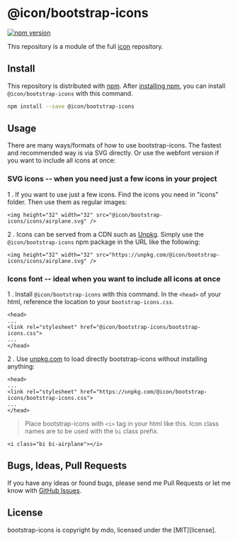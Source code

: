 # @icon/bootstrap-icons

[![npm version](https://img.shields.io/npm/v/@icon/bootstrap-icons.svg)](https://www.npmjs.org/package/@icon/bootstrap-icons)

This repository is a module of the full [icon][icon] repository.

## Install

This repository is distributed with [npm]. After [installing npm][install-npm], you can install `@icon/bootstrap-icons` with this command.

```bash
npm install --save @icon/bootstrap-icons
```

## Usage

There are many ways/formats of how to use bootstrap-icons. The fastest and recommended way is via SVG directly. Or use the webfont version if you want to include all icons at once:

### SVG icons -- when you need just a few icons in your project

1 . If you want to use just a few icons. Find the icons you need in "icons" folder. Then use them as regular images:

```
<img height="32" width="32" src="@icon/bootstrap-icons/icons/airplane.svg" />
```

2 . Icons can be served from a CDN such as [Unpkg][Unpkg]. Simply use the `@icon/bootstrap-icons` npm package in the URL like the following:

```
<img height="32" width="32" src="https://unpkg.com/@icon/bootstrap-icons/icons/airplane.svg" />
```

### Icons font -- ideal when you want to include all icons at once

1 . Install `@icon/bootstrap-icons` with this command. In the `<head>` of your html, reference the location to your `bootstrap-icons.css`.

```
<head>
...
<link rel="stylesheet" href="@icon/bootstrap-icons/bootstrap-icons.css">
...
</head>
```

2 . Use [unpkg.com][Unpkg] to load directly bootstrap-icons without installing anything:

```
<head>
...
<link rel="stylesheet" href="https://unpkg.com/@icon/bootstrap-icons/bootstrap-icons.css">
...
</head>
```

> Place bootstrap-icons with `<i>` tag in your html like this. Icon class names are to be used with the `bi` class prefix.

```
<i class="bi bi-airplane"></i>
```


## Bugs, Ideas, Pull Requests

If you have any ideas or found bugs, please send me Pull Requests or let me know with [GitHub Issues][github issues].

## License

bootstrap-icons is copyright by mdo, licensed under the [MIT][license].

[MIT]: https://opensource.org/licenses/MIT
[SIL]: http://scripts.sil.org/OFL
[icon]: https://github.com/thecreation/icons
[npm]: https://www.npmjs.com/
[install-npm]: https://docs.npmjs.com/getting-started/installing-node
[sass]: http://sass-lang.com/
[github issues]: https://github.com/thecreation/icons/issues
[Unpkg]: https://unpkg.com